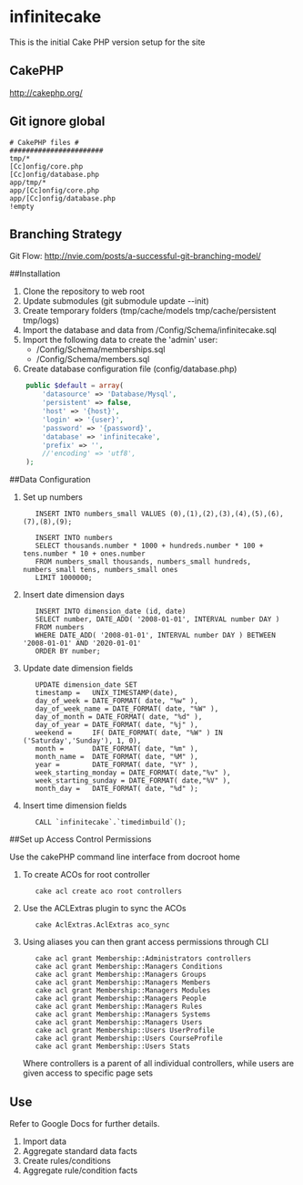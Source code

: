 infinitecake
============

This is the initial Cake PHP version setup for the site

## CakePHP

http://cakephp.org/

## Git ignore global ##

```
# CakePHP files #
#######################
tmp/*
[Cc]onfig/core.php
[Cc]onfig/database.php
app/tmp/*
app/[Cc]onfig/core.php
app/[Cc]onfig/database.php
!empty
```

## Branching Strategy

Git Flow: http://nvie.com/posts/a-successful-git-branching-model/

##Installation

1. Clone the repository to web root
2. Update submodules (git submodule update --init)
3. Create temporary folders (tmp/cache/models tmp/cache/persistent tmp/logs)
4. Import the database and data from /Config/Schema/infinitecake.sql
5. Import the following data to create the 'admin' user:
   * /Config/Schema/memberships.sql
   * /Config/Schema/members.sql
6. Create database configuration file (config/database.php)

```php
    public $default = array(
		'datasource' => 'Database/Mysql',
		'persistent' => false,
		'host' => '{host}',
		'login' => '{user}',
		'password' => '{password}',
		'database' => 'infinitecake',
		'prefix' => '',
		//'encoding' => 'utf8',
	);
```

##Data Configuration

1. Set up numbers
   
   ```mysql
      INSERT INTO numbers_small VALUES (0),(1),(2),(3),(4),(5),(6),(7),(8),(9);
      
      INSERT INTO numbers
      SELECT thousands.number * 1000 + hundreds.number * 100 + tens.number * 10 + ones.number
      FROM numbers_small thousands, numbers_small hundreds, numbers_small tens, numbers_small ones
      LIMIT 1000000;
   ```

2. Insert date dimension days
   
   ```mysql
      INSERT INTO dimension_date (id, date)
      SELECT number, DATE_ADD( '2008-01-01', INTERVAL number DAY )
      FROM numbers
      WHERE DATE_ADD( '2008-01-01', INTERVAL number DAY ) BETWEEN '2008-01-01' AND '2020-01-01'
      ORDER BY number;
   ```

3. Update date dimension fields

   ```mysql
      UPDATE dimension_date SET
      timestamp =   UNIX_TIMESTAMP(date),
      day_of_week = DATE_FORMAT( date, "%w" ), 
      day_of_week_name = DATE_FORMAT( date, "%W" ),
      day_of_month = DATE_FORMAT( date, "%d" ),
      day_of_year = DATE_FORMAT( date, "%j" ),
      weekend =     IF( DATE_FORMAT( date, "%W" ) IN ('Saturday','Sunday'), 1, 0),
      month =       DATE_FORMAT( date, "%m" ),
      month_name =  DATE_FORMAT( date, "%M" ),
      year =        DATE_FORMAT( date, "%Y" ),
      week_starting_monday = DATE_FORMAT( date,"%v" ),
      week_starting_sunday = DATE_FORMAT( date,"%V" ),
      month_day =   DATE_FORMAT( date, "%d" );
   ```
   
3. Insert time dimension fields

   ```mysql
      CALL `infinitecake`.`timedimbuild`();
   ```

##Set up Access Control Permissions

Use the cakePHP command line interface from docroot home

1. To create ACOs for root controller 

   ```cli
      cake acl create aco root controllers
   ```
   
2. Use the ACLExtras plugin to sync the ACOs
   
   ```cli
      cake AclExtras.AclExtras aco_sync
   ```

3. Using aliases you can then grant access permissions through CLI

   ```cli
      cake acl grant Membership::Administrators controllers
      cake acl grant Membership::Managers Conditions
      cake acl grant Membership::Managers Groups
      cake acl grant Membership::Managers Members
      cake acl grant Membership::Managers Modules
      cake acl grant Membership::Managers People
      cake acl grant Membership::Managers Rules
      cake acl grant Membership::Managers Systems
      cake acl grant Membership::Managers Users
      cake acl grant Membership::Users UserProfile
      cake acl grant Membership::Users CourseProfile
      cake acl grant Membership::Users Stats
   ```
   
   Where controllers is a parent of all individual controllers, while users are given access to specific page sets

## Use

Refer to Google Docs for further details.

1. Import data
2. Aggregate standard data facts
3. Create rules/conditions
4. Aggregate rule/condition facts

